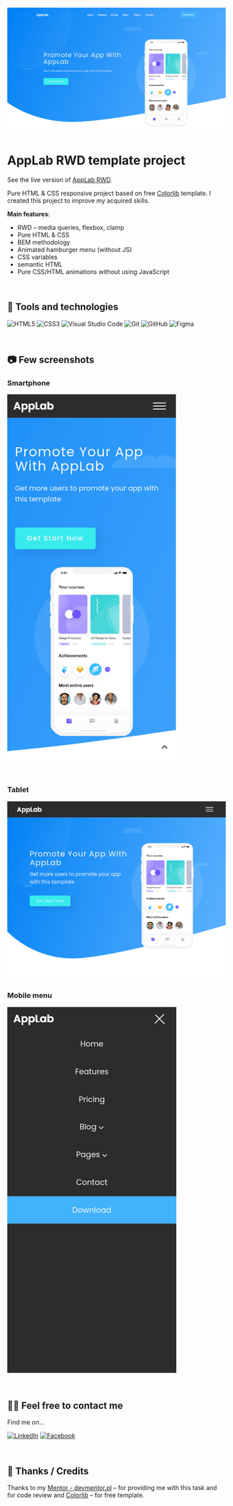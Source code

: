 ![AppLab RWD](./assets/AppLab-template-project.png)


# AppLab RWD template project

See the live version of [AppLab RWD](https://mikepatch.github.io/AppLab-RWD-template-project/).

Pure HTML & CSS responsive project based on free [Colorlib](https://colorlib.com/) template. I created this project to improve my acquired skills.

**Main features**:
- RWD – media queries, flexbox, clamp
- Pure HTML & CSS
- BEM methodology
- Animated hamburger menu (without JS)
- CSS variables
- semantic HTML
- Pure CSS/HTML animations without using JavaScript

&nbsp;

## :wrench: Tools and technologies
![HTML5](https://img.shields.io/badge/html5-%23E34F26.svg?style=for-the-badge&logo=html5&logoColor=white)
![CSS3](https://img.shields.io/badge/css3-%231572B6.svg?style=for-the-badge&logo=css3&logoColor=white)
![Visual Studio Code](https://img.shields.io/badge/Visual%20Studio%20Code-0078d7.svg?style=for-the-badge&logo=visual-studio-code&logoColor=white)
![Git](https://img.shields.io/badge/git-%23F05033.svg?style=for-the-badge&logo=git&logoColor=white)
![GitHub](https://img.shields.io/badge/github-%23121011.svg?style=for-the-badge&logo=github&logoColor=white)
![Figma](https://img.shields.io/badge/figma-%23F24E1E.svg?style=for-the-badge&logo=figma&logoColor=white)

&nbsp;

## :camera: Few screenshots ##

### Smartphone ###

![Smartphone](./assets/AppLab-template-project-smartphone.png)

&nbsp;

### Tablet ###

![Tablet](./assets/AppLab-template-project-tablet.png)

### Mobile menu ###

![Mobile menu](./assets/AppLab-template-project-mobile-menu.png)

&nbsp;

## 🙋‍♂️ Feel free to contact me
Find me on...

[![LinkedIn](https://img.shields.io/badge/linkedin-%230077B5.svg?style=for-the-badge&logo=linkedin&logoColor=white)](https://www.linkedin.com/in/michallata/)
[![Facebook](https://img.shields.io/badge/Facebook-%231877F2.svg?style=for-the-badge&logo=Facebook&logoColor=white)](https://www.facebook.com/jbemwu/)


&nbsp;

## 👏 Thanks / Credits
Thanks to my [Mentor - devmentor.pl](https://devmentor.pl/) – for providing me with this task and for code review and [Colorlib](https://colorlib.com/) – for free template.